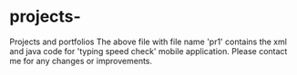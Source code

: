 # projects-
Projects and portfolios
The above file with file name 'pr1' contains the xml and java code for 'typing speed check' mobile application. 
Please contact me for any changes or improvements.
